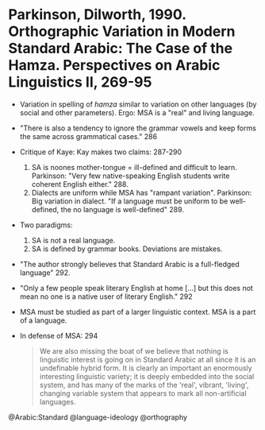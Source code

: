 # Parkinson, Dilworth, 1990. Orthographic Variation in Modern Standard Arabic: The Case of the Hamza.  Perspectives on Arabic Linguistics II, 269-95

- Variation in spelling of *hamza* similar to variation on other languages (by social and other parameters). Ergo: MSA is a "real" and living language.

- "There is also a tendency to ignore the grammar vowels and keep forms the same across grammatical cases." 286

- Critique of Kaye: Kay makes two claims:  287-290
  1. SA is noones mother-tongue = ill-defined and difficult to learn. Parkinson: "Very few native-speaking English students write coherent English either." 288. 
  2. Dialects are uniform while MSA has "rampant variation". Parkinson: Big variation in dialect. "If a language must be uniform to be well-defined, the no language is well-defined" 289.

- Two paradigms:
  1. SA is not a real language.
  2. SA is defined by grammar books. Deviations are mistakes.

- "The author strongly believes that Standard Arabic is a full-fledged language" 292.

- "Only a few people speak literary English at home [...] but this does not mean no one is a native user of literary English." 292

- MSA must be studied as part of a larger linguistic context. MSA is a part of a language.

- In defense of  MSA:  294

  > We are also missing the boat of we believe that nothing is linguistic interest is going on in Standard Arabic at all since it is an undefinable hybrid form. It is clearly an important an enormously interesting linguistic variety; it is deeply embedded into the social system, and has many of the marks of the 'real', vibrant,  'living', changing variable system that appears to mark all non-artificial languages.

@Arabic:Standard
@language-ideology
@orthography
